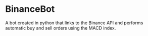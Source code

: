 # BinanceBot
A bot created in python that links to the Binance API and performs automatic buy and sell orders using the MACD index.

